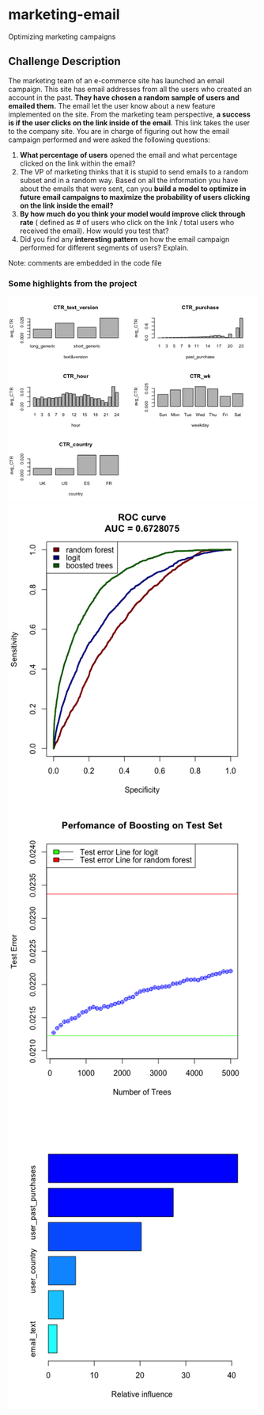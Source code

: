 # marketing-email
Optimizing marketing campaigns

## Challenge Description

The marketing team of an e-commerce site has launched an email campaign. This site has email addresses from all the users who created an account in the past.
**They have chosen a random sample of users and emailed them.** The email let the user know about a new feature implemented on the site. From the marketing team perspective, **a success is if the user clicks on the link inside of the email**. This link takes the user to the company site.
You are in charge of figuring out how the email campaign performed and were asked the following questions:

1. **What percentage of users** opened the email and what percentage clicked on the link within the email?
2. The VP of marketing thinks that it is stupid to send emails to a random subset and in a random way. Based on all the information you have about the emails that were sent, can you **build a model to optimize in future email campaigns to maximize the probability of users clicking on the link inside the email?**
3. **By how much do you think your model would improve click through rate** ( defined as # of users who click on the link / total users who received the email). How would you test that?
4. Did you find any **interesting pattern** on how the email campaign performed for different segments of users? Explain.

Note:
comments are embedded in the code file

### Some highlights from the project


![click through rate pattern chart](CTR.png)
![ROC curve of three models](ROC_curve.png)
![prediction performance comparison](performance_comparison.png)
![boost_dependence](boost_dependence.png)
